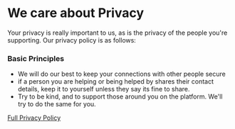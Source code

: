 # We care about Privacy

Your privacy is really important to us, as is the privacy of the people you're supporting.
Our privacy policy is as follows:

### Basic Principles

* We will do our best to keep your connections with other people secure
* if a person you are helping or being helped by shares their contact details, keep it to yourself unless they say its fine to share.
* Try to be kind, and to support those around you on the platform. 
We'll try to do the same for you.

<p><a href="/terms/privacy" target="_blank">Full Privacy Policy</a></p>


